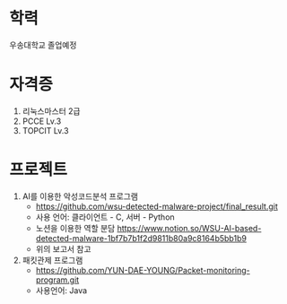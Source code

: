 # 학력
  우송대학교 졸업예정

# 자격증
  1. 리눅스마스터 2급
  2. PCCE Lv.3
  3. TOPCIT Lv.3

# 프로젝트
  1. AI를 이용한 악성코드분석 프로그램
       - https://github.com/wsu-detected-malware-project/final_result.git
       - 사용 언어: 클라이언트 - C, 서버 - Python
       - 노션을 이용한 역할 분담 https://www.notion.so/WSU-AI-based-detected-malware-1bf7b7b1f2d9811b80a9c8164b5bb1b9
       - 위의 보고서 참고
  3. 패킷관제 프로그램
       - https://github.com/YUN-DAE-YOUNG/Packet-monitoring-program.git
       - 사용언어: Java
